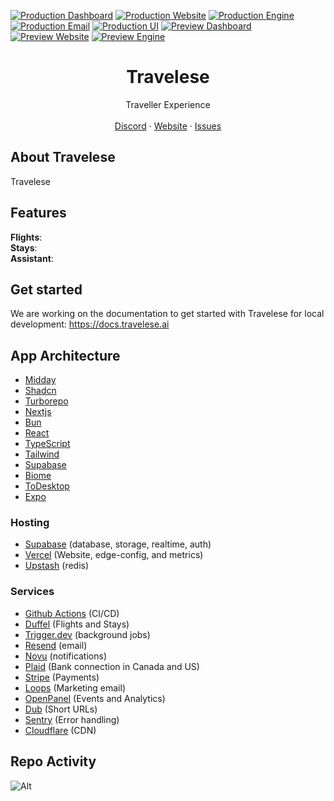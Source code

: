 <!-- ![hero]() -->

[![Production Dashboard](https://github.com/travelese/travelese/actions/workflows/production-dashboard.yml/badge.svg)](https://github.com/travelese/travelese/actions/workflows/production-dashboard.yml)
[![Production Website](https://github.com/travelese/travelese/actions/workflows/production-website.yml/badge.svg)](https://github.com/travelese/travelese/actions/workflows/production-website.yml)
[![Production Engine](https://github.com/travelese/travelese/actions/workflows/production-engine.yml/badge.svg)](https://github.com/travelese/travelese/actions/workflows/production-engine.yml)
[![Production Email](https://github.com/travelese/travelese/actions/workflows/production-email.yml/badge.svg)](https://github.com/travelese/travelese/actions/workflows/production-email.yml)
[![Production UI](https://github.com/travelese/travelese/actions/workflows/production-ui.yml/badge.svg)](https://github.com/travelese/travelese/actions/workflows/production-ui.yml)
[![Preview Dashboard](https://github.com/travelese/travelese/actions/workflows/preview-dashboard.yaml/badge.svg)](https://github.com/travelese/travelese/actions/workflows/preview-dashboard.yaml)
[![Preview Website](https://github.com/travelese/travelese/actions/workflows/preview-website.yml/badge.svg)](https://github.com/travelese/travelese/actions/workflows/preview-website.yml)
[![Preview Engine](https://github.com/travelese/travelese/actions/workflows/preview-engine.yml/badge.svg)](https://github.com/travelese/travelese/actions/workflows/preview-engine.yml)

<p align="center">
	<h1 align="center"><b>Travelese</b></h1>
<p align="center">
    Traveller Experience
    <br />
    <br />
    <a href="https://go.travelese.ai/XTxOfuy">Discord</a>
    ·
    <a href="https://travelese.ai">Website</a>
    ·
    <a href="https://git.new/travelese">Issues</a>
  </p>
</p>

## About Travelese

Travelese

## Features

**Flights**: <br/> **Stays**: <br/> **Assistant**: <br/>

## Get started

We are working on the documentation to get started with Travelese for local
development: https://docs.travelese.ai

## App Architecture

- [Midday](https://midday.ai/)
- [Shadcn](https://ui.shadcn.com/)
- [Turborepo](https://turbo.build/)
- [Nextjs](https://nextjs.org/)
- [Bun](https://bun.sh/)
- [React](https://react.dev/)
- [TypeScript](https://www.typescriptlang.org/)
- [Tailwind](https://tailwindcss.com/)
- [Supabase](https://supabase.com/)
- [Biome](https://biomejs.dev/)
- [ToDesktop](https://www.todesktop.com/)
- [Expo](https://expo.dev/)

### Hosting

- [Supabase](https://supabase.com/) (database, storage, realtime, auth)
- [Vercel](https://vercel.com/) (Website, edge-config, and metrics)
- [Upstash](https://upstash.com/) (redis)

### Services

- [Github Actions](https://github.com/features/actions) (CI/CD)
- [Duffel](https://duffel.com/) (Flights and Stays)
- [Trigger.dev](https://trigger.dev/) (background jobs)
- [Resend](https://resend.com/) (email)
- [Novu](https://novu.co/) (notifications)
- [Plaid](https://plaid.com/) (Bank connection in Canada and US)
- [Stripe](https://stripe.com/) (Payments)
- [Loops](https://loops.so/) (Marketing email)
- [OpenPanel](https://openpanel.com/) (Events and Analytics)
- [Dub](https://dub.sh/) (Short URLs)
- [Sentry](https://sentry.io/) (Error handling)
- [Cloudflare](https://cloudflare.com/) (CDN)

## Repo Activity

![Alt](https://repobeats.axiom.co/api/embed/403f11a783943a4029fb5bd61edc38ffb9bf8fd9.svg "Repobeats analytics image")
